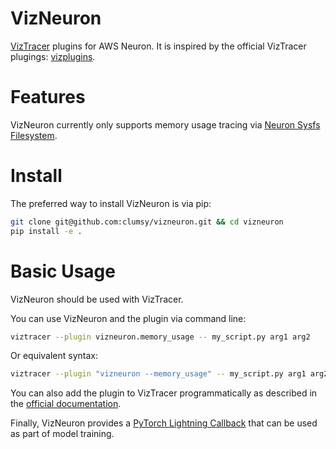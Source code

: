 # VizNeuron
[VizTracer](https://github.com/gaogaotiantian/viztracer) plugins for AWS Neuron.
It is inspired by the official VizTracer plugings: [vizplugins](https://github.com/gaogaotiantian/vizplugins).

# Features
VizNeuron currently only supports memory usage tracing via [Neuron Sysfs Filesystem](https://awsdocs-neuron.readthedocs-hosted.com/en/latest/tools/neuron-sys-tools/neuron-sysfs-user-guide.html#neuron-sysfs-filesystem-structure).

# Install
The preferred way to install VizNeuron is via pip:

```sh
git clone git@github.com:clumsy/vizneuron.git && cd vizneuron
pip install -e .
```

# Basic Usage
VizNeuron should be used with VizTracer.

You can use VizNeuron and the plugin via command line:

```sh
viztracer --plugin vizneuron.memory_usage -- my_script.py arg1 arg2
```

Or equivalent syntax:

```sh
viztracer --plugin "vizneuron --memory_usage" -- my_script.py arg1 arg2
```

You can also add the plugin to VizTracer programmatically as described in the [official documentation](https://viztracer.readthedocs.io/en/latest/plugins.html).

Finally, VizNeuron provides a [PyTorch Lightning Callback](https://lightning.ai/docs/pytorch/stable/extensions/callbacks.html) that can be used as part of model training.
